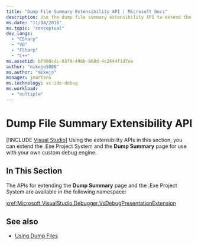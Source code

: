 ```yaml
---
title: "Dump File Summary Extensibility API | Microsoft Docs"
description: Use the dump file summary extensibility API to extend the .exe project system and Dump Summary page to work with your own custom debug engine in Visual Studio.
ms.date: "11/04/2016"
ms.topic: "conceptual"
dev_langs:
  - "CSharp"
  - "VB"
  - "FSharp"
  - "C++"
ms.assetid: bf008cdc-03f8-496b-868d-4c2644f1d7ee
author: "mikejo5000"
ms.author: "mikejo"
manager: jmartens
ms.technology: vs-ide-debug
ms.workload:
  - "multiple"
---
```

# Dump File Summary Extensibility API

 [!INCLUDE [Visual Studio](~/includes/applies-to-version/vs-windows-only.md)]
Using the extensibility APIs in this section, you can extend the .Exe Project System and the **Dump Summary** page for use with your own custom debug engine.

## In This Section
 The APIs for extending the **Dump Summary** page and the .Exe Project System are available in the following namespace:

 <xref:Microsoft.VisualStudio.Debugger.VsDebugPresentationExtension>

## See also
- [Using Dump Files](../debugger/using-dump-files.md)